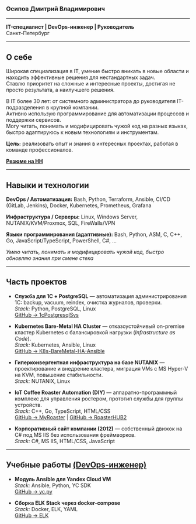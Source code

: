 ### Осипов Дмитрий Владимирович
---
**IT-специалист | DevOps-инженер | Руководитель**  
Санкт-Петербург  

---

## О себе
Широкая специализация в IT, умение быстро вникать в новые области и находить эффективные решения для нестандартных задач.  
Ставлю приоритет на сложные и интересные проекты, достигая не просто результата, а наилучшего решения.  

В IT более 30 лет: от системного администратора до руководителя IT-подразделения в крупной компании.  
Активно использую программирование для автоматизации процессов и поддержки сервисов.  
Могу читать, понимать и модифицировать чужой код на разных языках, быстро адаптируюсь к новым технологиям и инструментам.  

**Цель:** реализовать опыт и знания в интересных проектах, работая в команде профессионалов.  

**[Резюме на HH](https://spb.hh.ru/resume/87531a2cff0708045a0039ed1f555878576577)**  

---

## Навыки и технологии

**DevOps / Автоматизация:** Bash, Python, Terraform, Ansible, CI/CD (GitLab, Jenkins), Docker, Kubernetes, Prometheus, Grafana  

**Инфраструктура / Серверы:** Linux, Windows Server, NUTANIX/KVM/Proxmox, SQL, FireWalls/VPN

**Языки программирования (адаптивные):** Bash, Python, ASM, C, C++, Go, JavaScript/TypeScript, PowerShell, C#, ...  

*Умею читать, понимать и модифицировать чужой код, быстро обновляю знания при смене стека*  

---

## Часть проектов

- **Служба для 1С + PostgreSQL** — автоматизация администрирования 1С: backup, vacuum, reindex, очистка журналов, проверки.  
  *Stack:* Python, PostgreSQL, Linux  
  [GitHub → 1cPostgresqlSvs](https://github.com/DimOsSpb/1cPostgresqlSvs)  

- **Kubernetes Bare-Metal HA Cluster** — отказоустойчивый on-premise кластер Kubernetes с балансировкой нагрузки (*Infrastructure as Code*).  
  *Stack:* Kubernetes, Ansible, Linux  
  [GitHub → K8s-BareMetal-HA-Ansible](https://github.com/DimOsSpb/K8s-BareMetal-HA-Ansible)  

- **Гиперконвергентная инфраструктура на базе NUTANIX** — проектирование и внедрение кластера, миграция VMs с MS Hyper-V на KVM, повышение стабильности.  
  *Stack:* NUTANIX, Linux  

- **IoT Coffee Roaster Automation (DIY)** — аппаратно-программный комплекс для управления ростером, прототип службы для группы устройств.  
  *Stack:* C++, Go, TypeScript, HTML/CSS  
  [GitHub → MyRoaster](https://github.com/DimOsSpb/MyRoaster) | [GitHub → RoasterHUB2](https://github.com/DimOsSpb/RoasterHUB2)  

- **Корпоративный сайт компании (2012)** — собственный движок на C# под MS IIS без использования фреймворков.  
  *Stack:* C#, MS IIS, HTML/CSS, JavaScript  

---

## Учебные работы [(DevOps-инженер)](https://github.com/DimOsSpb/Netology-DevOps/tree/main)
- **Модуль Ansible для Yandex Cloud VM**  
  *Stack:* Ansible, Python, YC SDK  
  [GitHub → yc.py](https://github.com/DimOsSpb/my_own_collection/blob/1.1.3/plugins/modules/yc.py)  

- **Сборка ELK Stack через docker-compose**  
  *Stack:* Docker, ELK, YAML  
  [GitHub → ELK](https://github.com/DimOsSpb/Netology-DevOps/tree/main/mnt-homeworks/10-monitoring-04-elk#%D1%80%D0%B5%D1%88%D0%B5%D0%BD%D0%B8%D0%B5-%D0%B7%D0%B0%D0%B4%D0%B0%D0%BD%D0%B8%D1%8F-1)  
